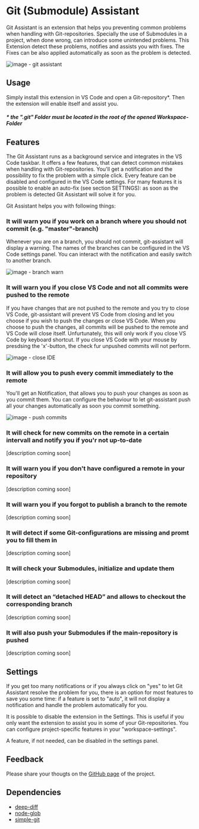 # Git (Submodule) Assistant

Git Assistant is an extension that helps you preventing common problems when handling with Git-repositories. Specially the use of Submodules in a project, when done wrong, can introduce some unintended problems. This Extension detect these problems, notifies and assists you with fixes. The Fixes can be also applied automatically as soon as the problem is detected.

![image - git assistant](https://github.com/ivanhofer/git-assistant/raw/master/images/docs/git-assistant.png 'image - git assistant')

## Usage

Simply install this extension in VS Code and open a Git-repository\*. Then the extension will enable itself and assist you.

##### \* the ".git" Folder must be located in the root of the opened Workspace-Folder

## Features

The Git Assistant runs as a background service and integrates in the VS Code taskbar. It offers a few features, that can detect common mistakes when handling with Git-repositories. You'll get a notification and the possibility to fix the problem with a simple click. Every feature can be disabled and configured in the VS Code settings. For many features it is possible to enable an auto-fix (see section SETTINGS): as soon as the problem is detected Git Assistant will solve it for you.

Git Assistant helps you with following things:

### It will warn you if you work on a branch where you should not commit (e.g. "master"-branch)

Whenever you are on a branch, you should not commit, git-assistant will display a warning. The names of the branches can be configured in the VS Code settings panel. You can interact with the notification and easily switch to another branch.

![image - branch warn](https://github.com/ivanhofer/git-assistant/raw/master/images/docs/branch_warn.png 'image - branch warn')

### It will warn you if you close VS Code and not all commits were pushed to the remote

If you have changes that are not pushed to the remote and you try to close VS Code, git-assistant will prevent VS Code from closing and let you choose if you wish to push the changes or close VS Code. When you choose to push the changes, all commits will be pushed to the remote and VS Code will close itself. Unfurtunately, this will only work if you close VS Code by keyboard shortcut. If you close VS Code with your mouse by presdsing the 'x'-button, the check fur unpushed commits will not perform.

![image - close IDE](https://github.com/ivanhofer/git-assistant/raw/master/images/docs/close_ide.png 'image - close IDE')

### It will allow you to push every commit immediately to the remote

You'll get an Notification, that allows you to push your changes as soon as you commit them. You can configure the behaviour to let git-assistant push all your changes automatically as soon you commit something.

![image - push commits](https://github.com/ivanhofer/git-assistant/raw/master/images/docs/push_commits.png 'image - push commits')

### It will check for new commits on the remote in a certain intervall and notify you if you'r not up-to-date

[description coming soon]

### It will warn you if you don't have configured a remote in your repository

[description coming soon]

### It will warn you if you forgot to publish a branch to the remote

[description coming soon]

### It will detect if some Git-configurations are missing and promt you to fill them in

[description coming soon]

### It will check your Submodules, initialize and update them

[description coming soon]

### It will detect an “detached HEAD” and allows to checkout the corresponding branch

[description coming soon]

### It will also push your Submodules if the main-repository is pushed

[description coming soon]

## Settings

If you get too many notifications or if you always click on "yes" to let Git Assistant resolve the problem for you, there is an option for most features to save you some time: if a feature is set to "auto", it will not display a notification and handle the problem automatically for you.

It is possible to disable the extension in the Settings. This is useful if you only want the extension to assist you in some of your Git-repositories. You can configure project-specific features in your "workspace-settings".

A feature, if not needed, can be disabled in the settings panel.

## Feedback

Please share your thougts on the [GitHub page](https://github.com/ivanhofer/git-assistant) of the project.

## Dependencies

-  [deep-diff](https://github.com/flitbit/diff)
-  [node-glob](https://github.com/isaacs/node-glob)
-  [simple-git](https://github.com/steveukx/git-js)
